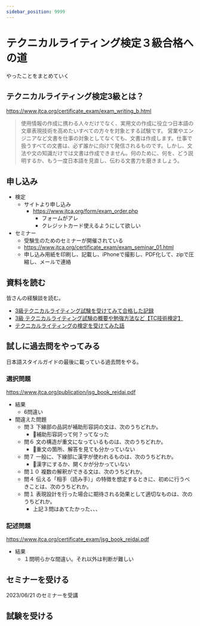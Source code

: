```yaml
---
sidebar_position: 9999
---
```


# テクニカルライティング検定３級合格への道
やったことをまとめていく

## テクニカルライティング検定3級とは？
https://www.jtca.org/certificate_exam/exam_writing_b.html
> 使用情報の作成に携わる人々だけでなく、実用文の作成に役立つ日本語の文章表現技術を高めたいすべての方々を対象とする試験です。
営業やエンジニアなど文書を仕事の対象としてなくても、文書は作成します。仕事で扱うすべての文書は、必ず誰かに向けて発信されるものです。しかし、文法や文の知識だけでは文書は作成できません。何のために、何を、どう説明するか、もう一度日本語を見直し、伝わる文書力を磨きましょう。

## 申し込み
- 検定
    - サイトより申し込み
        - https://www.jtca.org/form/exam_order.php
            - フォームがアレ
            - クレジットカード使えるようにして欲しい
- セミナー
    - 受験生のためのセミナーが開催されている
    - https://www.jtca.org/certificate_exam/exam_seminar_01.html
    - 申し込み用紙を印刷し、記載し、iPhoneで撮影し、PDF化して、zipで圧縮し、メールで連絡


## 資料を読む
皆さんの経験談を読む。

- [3級テクニカルライティング試験を受けてみて合格した記録](https://qiita.com/e99h2121/items/201dad82a3d35066a148)
- [3級 テクニカルライティング試験の概要や勉強方法など【TC技術検定】](https://applis.io/posts/technical-writing-examination)
- [テクニカルライティングの検定を受けてみた話](https://speakerdeck.com/line_developers/my-story-about-taking-the-technical-writing-exam)

## 試しに過去問をやってみる
日本語スタイルガイドの最後に載っている過去問をやる。

### 選択問題
https://www.jtca.org/publication/jsg_book_reidai.pdf

- 結果
    - 6問違い
- 間違えた問題
    - 問３ 下線部の品詞が補助形容詞の文は、次のうちどれか。
        - 🤔補助形容詞って何？ってなった
    - 問６ 文の構造が重文になっているものは、次のうちどれか。
        - 🤔重文の箇所、解答を見ても分かっていない
    - 問７ 一般に、下線部に漢字が使われるものは、次のうちどれか。
        - 🤔漢字にするか、開くかが分かっていない
    - 問１０ 複数の解釈ができる文は、次のうちどれか。
    - 問４ 伝える「相手（読み手）」の特徴を想定するときに、初めに行うべきことは、次のうちどれか。
    - 問１ 表現設計を行った場合に期待される効果として適切なものは、次のうちどれか。
        - 上記３問はあてたかった、、、

### 記述問題
https://www.jtca.org/certificate_exam/jsg_book_reidai.pdf

- 結果
    - １問明らかな間違い。それ以外は判断が難しい


## セミナーを受ける
2023/06/21 のセミナーを受講

## 試験を受ける